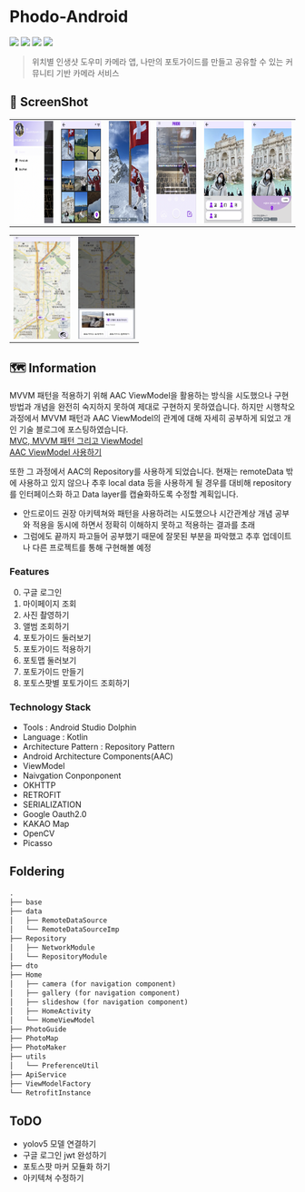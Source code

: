 # Phodo-Android
<div align=Left>
<img src="https://img.shields.io/badge/Android-3DDC84?style=round-square&logo=Android&logoColor=white"/>
<img src="https://img.shields.io/badge/Kotlin-7F52FF?style=round-square&logo=Kotlin&logoColor=white"/>
<img src="https://img.shields.io/badge/JetPack-4285F4?style=round-square&logo=JetPack&logoColor=white"/>
<img src="https://img.shields.io/badge/Retrofit2-000000?style=round-square&logo=Retrofit&logoColor=white"/>
</div>

> 위치별 인생샷 도우미 카메라 앱, 나만의 포토가이드를 만들고 공유할 수 있는 커뮤니티 기반 카메라 서비스

## 📱 ScreenShot
| | | | | | |
| -------- | -------- | -------- | -------- | -------- | -------- |
| <img src="https://github.com/gang-dan/Phodo-Android/blob/main/%E1%84%86%E1%85%A1%E1%84%8B%E1%85%B5%E1%84%91%E1%85%A6%E1%84%8B%E1%85%B5%E1%84%8C%E1%85%B5.png?raw=true" width="100" height="180">| <img src="https://github.com/gang-dan/Phodo-Android/blob/main/%E1%84%91%E1%85%A9%E1%84%90%E1%85%A9%E1%84%80%E1%85%A1%E1%84%8B%E1%85%B5%E1%84%83%E1%85%B3%20%E1%84%86%E1%85%A9%E1%86%A8%E1%84%85%E1%85%A9%E1%86%A8.png?raw=true" width="100" height="180">| <img src="https://github.com/gang-dan/Phodo-Android/blob/main/%E1%84%91%E1%85%A9%E1%84%90%E1%85%A9%E1%84%80%E1%85%A1%E1%84%8B%E1%85%B5%E1%84%83%E1%85%B3%20%E1%84%8C%E1%85%A1%E1%84%89%E1%85%A6%E1%84%92%E1%85%B5%20%E1%84%87%E1%85%A9%E1%84%80%E1%85%B5.png?raw=true" width="100" height="180">|<img src="https://github.com/gang-dan/Phodo-Android/blob/main/%E1%84%91%E1%85%A9%E1%84%90%E1%85%A9%E1%84%80%E1%85%A1%E1%84%8B%E1%85%B5%E1%84%83%E1%85%B3%E1%84%8C%E1%85%A5%E1%86%A8%E1%84%8B%E1%85%AD%E1%86%BC%E1%84%92%E1%85%A1%E1%84%80%E1%85%B5.png?raw=true" width="100" height="180"> | <img src="https://github.com/gang-dan/Phodo-Android/blob/main/%E1%84%91%E1%85%A9%E1%84%90%E1%85%A9%20%E1%84%80%E1%85%A1%E1%84%8B%E1%85%B5%E1%84%83%E1%85%B3%20%E1%84%86%E1%85%A1%E1%86%AB%E1%84%83%E1%85%B3%E1%86%AF%E1%84%80%E1%85%B5.png?raw=true" width="100" height="180">|<img src="https://github.com/gang-dan/Phodo-Android/blob/main/%E1%84%91%E1%85%A9%E1%84%90%E1%85%A9%20%E1%84%80%E1%85%A1%E1%84%8B%E1%85%B5%E1%84%83%E1%85%B3%20%E1%84%86%E1%85%A1%E1%86%AB%E1%84%83%E1%85%B3%E1%86%AF%E1%84%80%E1%85%B5%20(1).png?raw=true" width="100" height="180">|

| | | 
| -------- | -------- |
|<img src="https://github.com/gang-dan/Phodo-Android/blob/main/%E1%84%91%E1%85%A9%E1%84%90%E1%85%A9%E1%84%86%E1%85%A2%E1%86%B8%20%E1%84%83%E1%85%AE%E1%86%AF%E1%84%8B%E1%85%A5%E1%84%87%E1%85%A9%E1%84%80%E1%85%B5.png?raw=true" width="100" height="180"> | <img src="https://github.com/gang-dan/Phodo-Android/blob/main/%E1%84%91%E1%85%A9%E1%84%90%E1%85%A9%E1%84%89%E1%85%B3%E1%84%91%E1%85%A1%E1%86%BA%20%E1%84%89%E1%85%A1%E1%86%BC%E1%84%89%E1%85%A6%E1%84%87%E1%85%A9%E1%84%80%E1%85%B5.png?raw=true" width="100" height="180">|


## 🗺️ Information
MVVM 패턴을 적용하기 위해 AAC ViewModel을 활용하는 방식을 시도했으나 구현방법과 개념을 완전히 숙지하지 못하여 제대로 구현하지 못하였습니다.
하지만 시행착오 과정에서 MVVM 패턴과 AAC ViewModel의 관계에 대해 자세히 공부하게 되었고 개인 기술 블로그에 포스팅하였습니다.<br>
[MVC, MVVM 패턴 그리고 ViewModel](https://studyroadmap-kkm.tistory.com/168) <br>
[AAC ViewModel 사용하기](https://studyroadmap-kkm.tistory.com/169)
<br>

또한 그 과정에서 AAC의 Repository를 사용하게 되었습니다. 
현재는 remoteData 밖에 사용하고 있지 않으나 추후 local data 등을 사용하게 될 경우를 대비해 repository를 인터페이스화 하고 Data layer를 캡슐화하도록 수정할 계획입니다.

* 안드로이드 권장 아키텍쳐와 패턴을 사용하려는 시도했으나 시간관계상 개념 공부와 적용을 동시에 하면서 정확히 이해하지 못하고 적용하는 결과를 초래
* 그럼에도 끝까지 파고들어 공부했기 때문에 잘못된 부분을 파악했고 추후 업데이트나 다른 프로젝트를 통해 구현해볼 예정


### Features
0. 구글 로그인
1. 마이페이지 조회
2. 사진 촬영하기
3. 앨범 조회하기
4. 포토가이드 둘러보기
5. 포토가이드 적용하기
6. 포토맵 둘러보기
7. 포토가이드 만들기
8. 포토스팟별 포토가이드 조회하기

### Technology Stack
* Tools : Android Studio Dolphin
* Language : Kotlin
* Architecture Pattern : Repository Pattern
* Android Architecture Components(AAC)
* ViewModel
* Naivgation Conponponent
* OKHTTP
* RETROFIT
* SERIALIZATION
* Google Oauth2.0
* KAKAO Map
* OpenCV
* Picasso


## Foldering
```
.
├── base
├── data
│   ├── RemoteDataSource
│   └── RemoteDataSourceImp
├── Repository
│   ├── NetworkModule
│   └── RepositoryModule
├── dto
├── Home
│   ├── camera (for navigation component)
│   ├── gallery (for navigation component)
│   ├── slideshow (for navigation component)
│   ├── HomeActivity
│   └── HomeViewModel
├── PhotoGuide
├── PhotoMap
├── PhotoMaker
├── utils
│   └── PreferenceUtil
├── ApiService
├── ViewModelFactory
└── RetrofitInstance

```

## ToDO
* yolov5 모델 연결하기
* 구글 로그인 jwt 완성하기
* 포토스팟 마커 모듈화 하기
* 아키텍쳐 수정하기
